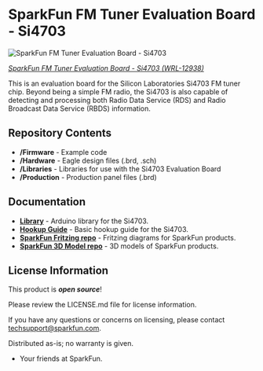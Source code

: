SparkFun FM Tuner Evaluation Board - Si4703
===========================================

![SparkFun FM Tuner Evaluation Board - Si4703](https://cdn.sparkfun.com//assets/parts/9/8/6/6/12938-01.jpg)  

[*SparkFun FM Tuner Evaluation Board - Si4703 (WRL-12938)*](https://www.sparkfun.com/products/12938)

This is an evaluation board for the Silicon Laboratories Si4703 FM tuner chip. Beyond being a simple FM radio, the Si4703 
is also capable of detecting and processing both Radio Data Service (RDS) and Radio Broadcast Data Service (RBDS) information. 

Repository Contents
-------------------
* **/Firmware** - Example code 
* **/Hardware** - Eagle design files (.brd, .sch)
* **/Libraries** - Libraries for use with the Si4703 Evaluation Board
* **/Production** - Production panel files (.brd)

Documentation
--------------
* **[Library](https://github.com/sparkfun/SparkFun_Si4703_Arduino_Library)** - Arduino library for the Si4703.
* **[Hookup Guide](https://learn.sparkfun.com/tutorials/si4703-fm-radio-receiver-hookup-guide)** - Basic hookup guide for the Si4703.
* **[SparkFun Fritzing repo](https://github.com/sparkfun/Fritzing_Parts)** - Fritzing diagrams for SparkFun products.
* **[SparkFun 3D Model repo](https://github.com/sparkfun/3D_Models)** - 3D models of SparkFun products. 


License Information
-------------------
This product is _**open source**_! 

Please review the LICENSE.md file for license information. 

If you have any questions or concerns on licensing, please contact techsupport@sparkfun.com.

Distributed as-is; no warranty is given.

- Your friends at SparkFun.